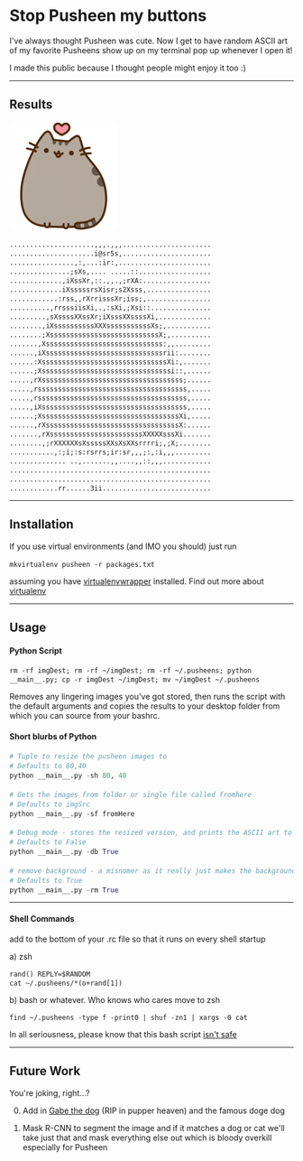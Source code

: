 # Stop Pusheen my buttons #

I've always thought Pusheen was cute. Now I get to have random ASCII art of my favorite Pusheens show up on my terminal pop up whenever I open it!

I made this public because I thought people might enjoy it too :)

-------------------------------------------------------------------------------

## Results

![Heart Pusheen](https://github.com/IanQS/pusheen_the_limit/blob/master/imgSrc/2.png)
```
.....................,,,.,,,......................
.....................i@sr5s,......................
................,:,...:ir:,.......................
...............;sXs,.... .....::..................
.............,iXssXr,::.,,.,;rXA:.................
.............iXsssssrsXisr;s2Xsss,................
............:rss,,rXrrisssXr;iss;,................
..........,rrsssiisXi,.,:sXi,;Xsi::...............
.........,sXssssXXssXr;iXsssXXssssXi,.............
........,iXssssssssssXXXsssssssssssXs;,...........
........;XsssssssssssssssssssssssssssX;,..........
.......,Xsssssssssssssssssssssssssssss:,,.........
......,iXsssssssssssssssssssssssssssssrii:........
......:XsssssssssssssssssssssssssssssssXi:,.......
......;Xssssssssssssssssssssssssssssssssi::,......
.....,rXsssssssssssssssssssssssssssssssssss;......
.....,rsssssssssssssssssssssssssssssssssssss,.....
.....,rsssssssssssssssssssssssssssssssssssss,.....
.....,iXssssssssssssssssssssssssssssssssssss,.....
......;XssssssssssssssssssssssssssssssssssXi,.....
......,rXsssssssssssssssssssssssssssssssssX:......
.......,rXsssssssssssssssssssssssXXXXXsssXi.......
........,;rXXXXXXsXsssssXXsXsXXsrrrri;,;X;........
...........,:;i;:s:rsrrs;ir:sr,,,;:,:i,,,.........
.............. ..,.......,,....,,::,,,............
..................................................
..................................................
............rr......3ii...........................
```
---

## Installation
If you use virtual environments (and IMO you should) just run

`mkvirtualenv pusheen -r packages.txt`

assuming you have [virtualenvwrapper](http://virtualenvwrapper.readthedocs.io/en/latest/command_ref.html) installed. Find out more about [virtualenv](https://virtualenv.pypa.io/en/stable/)


-------------------------------------------------------------------------------
## Usage

#### Python Script

```
rm -rf imgDest; rm -rf ~/imgDest; rm -rf ~/.pusheens; python __main__.py; cp -r imgDest ~/imgDest; mv ~/imgDest ~/.pusheens
```

Removes any lingering images you've got stored, then runs the script with the default arguments and copies the results to your desktop folder from which you can source from your bashrc.

#### Short blurbs of Python

```python
# Tuple to resize the pusheen images to
# Defaults to 80,40
python __main__.py -sh 80, 40

# Gets the images from folder or single file called fromhere
# Defaults to imgSrc
python __main__.py -sf fromHere

# Debug mode - stores the resized version, and prints the ASCII art to your terminal
# Defaults to False
python __main__.py -db True

# remove background - a misnomer as it really just makes the background 'sane' so that it outputs nicely on terminal
# Defaults to True
python __main__.py -rm True

```

---

#### Shell Commands

add to the bottom of your .rc file so that it runs on every shell startup

a) zsh

```
rand() REPLY=$RANDOM
cat ~/.pusheens/*(o+rand[1])
```


b) bash or whatever. Who knows who cares move to zsh


```
find ~/.pusheens -type f -print0 | shuf -zn1 | xargs -0 cat
```

In all seriousness, please know that this bash script [isn't safe](https://askubuntu.com/questions/849665/cat-a-random-file-in-terminal)

---

## Future Work

You're joking, right...?

0) Add in [Gabe the dog](https://www.youtube.com/watch?v=c--etqIJcow) (RIP in pupper heaven) and the famous doge dog

1) Mask R-CNN to segment the image and if it matches a dog or cat we'll take just that and mask everything else out which is bloody overkill especially for Pusheen
